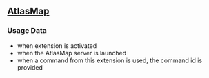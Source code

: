 ## [AtlasMap](https://github.com/jboss-fuse/vscode-atlasmap)

### Usage Data

* when extension is activated
* when the AtlasMap server is launched
* when a command from this extension is used, the command id is provided
